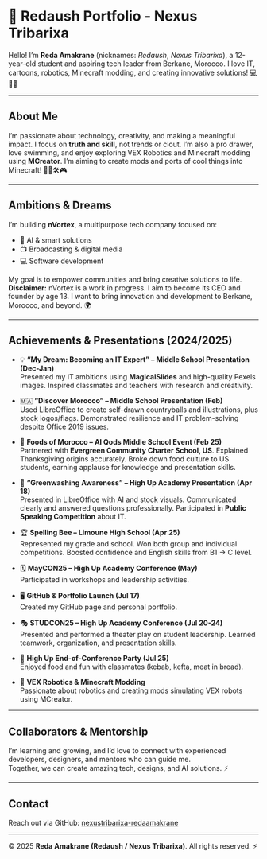 # 🌟 Redaush Portfolio - Nexus Tribarixa

Hello! I’m **Reda Amakrane** (nicknames: *Redaush*, *Nexus Tribarixa*), a 12-year-old student and aspiring tech leader from Berkane, Morocco. I love IT, cartoons, robotics, Minecraft modding, and creating innovative solutions! 💻🤖🎨

---

## About Me
I’m passionate about technology, creativity, and making a meaningful impact. I focus on **truth and skill**, not trends or clout. I’m also a pro drawer, love swimming, and enjoy exploring VEX Robotics and Minecraft modding using **MCreator**. I’m aiming to create mods and ports of cool things into Minecraft! 🏊‍♂️🛠️🎮

---

## Ambitions & Dreams
I’m building **nVortex**, a multipurpose tech company focused on:

- 🤖 AI & smart solutions  
- 📺 Broadcasting & digital media  
- 💻 Software development  

My goal is to empower communities and bring creative solutions to life.  
**Disclaimer:** nVortex is a work in progress. I aim to become its CEO and founder by age 13. I want to bring innovation and development to Berkane, Morocco, and beyond. 🌍

---

## Achievements & Presentations (2024/2025)
- 💡 **“My Dream: Becoming an IT Expert” – Middle School Presentation (Dec-Jan)**  
  Presented my IT ambitions using **MagicalSlides** and high-quality Pexels images. Inspired classmates and teachers with research and creativity.  

- 🇲🇦 **“Discover Morocco” – Middle School Presentation (Feb)**  
  Used LibreOffice to create self-drawn countryballs and illustrations, plus stock logos/flags. Demonstrated resilience and IT problem-solving despite Office 2019 issues.  

- 🦃 **Foods of Morocco – Al Qods Middle School Event (Feb 25)**  
  Partnered with **Evergreen Community Charter School, US**. Explained Thanksgiving origins accurately. Broke down food culture to US students, earning applause for knowledge and presentation skills.  

- 🌱 **“Greenwashing Awareness” – High Up Academy Presentation (Apr 18)**  
  Presented in LibreOffice with AI and stock visuals. Communicated clearly and answered questions professionally. Participated in **Public Speaking Competition** about IT.  

- 🏆 **Spelling Bee – Limoune High School (Apr 25)**  
  Represented my grade and school. Won both group and individual competitions. Boosted confidence and English skills from B1 → C level.  

- 🗓️ **MayCON25 – High Up Academy Conference (May)**  
  Participated in workshops and leadership activities.  

- 🖥️ **GitHub & Portfolio Launch (Jul 17)**  
  Created my GitHub page and personal portfolio.  

- 🎭 **STUDCON25 – High Up Academy Conference (Jul 20-24)**  
  Presented and performed a theater play on student leadership. Learned teamwork, organization, and presentation skills.  

- 🎉 **High Up End-of-Conference Party (Jul 25)**  
  Enjoyed food and fun with classmates (kebab, kefta, meat in bread).  

- 🤖 **VEX Robotics & Minecraft Modding**  
  Passionate about robotics and creating mods simulating VEX robots using MCreator.  

---

## Collaborators & Mentorship
I’m learning and growing, and I’d love to connect with experienced developers, designers, and mentors who can guide me.  
Together, we can create amazing tech, designs, and AI solutions. ⚡  

---

## Contact
Reach out via GitHub: [nexustribarixa-redaamakrane](https://github.com/nexustribarixa-redaamakrane)

---

© 2025 **Reda Amakrane (Redaush / Nexus Tribarixa)**. All rights reserved. ⚡

